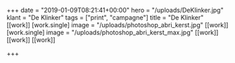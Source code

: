 +++
date = "2019-01-09T08:21:41+00:00"
hero = "/uploads/DeKlinker.jpg"
klant = "De Klinker"
tags = ["print", "campagne"]
title = "De Klinker"
[[work]]
[work.single]
image = "/uploads/photoshop_abri_kerst.jpg"
[[work]]
[work.single]
image = "/uploads/photoshop_abri_kerst_max.jpg"
[[work]]
[[work]]
[[work]]

+++
